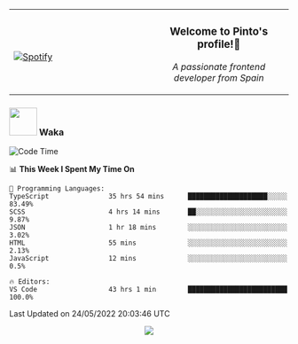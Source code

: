 <table width="100%" align="center"> 
  <tr>
  <td width="50%">
      
&nbsp; <br> [![Spotify](https://novatorem-zeta-rust.vercel.app/api/spotify)](https://open.spotify.com/user/novatorem-zeta-rust)

  </td>
  <td width="50%">
    <h3 align="center">Welcome to Pinto's profile!👋</h3>
    <p align="center"><em>A passionate frontend developer from Spain</em></p>
  </td>
  </table>

### <img src="https://media.giphy.com/media/VgCDAzcKvsR6OM0uWg/giphy.gif" width="50"> Waka

  <!--START_SECTION:waka-->
![Code Time](http://img.shields.io/badge/Code%20Time-425%20hrs%2055%20mins-blue)

📊 **This Week I Spent My Time On** 

```text
💬 Programming Languages: 
TypeScript               35 hrs 54 mins      ████████████████████░░░░░   83.49% 
SCSS                     4 hrs 14 mins       ██░░░░░░░░░░░░░░░░░░░░░░░   9.87% 
JSON                     1 hr 18 mins        ░░░░░░░░░░░░░░░░░░░░░░░░░   3.02% 
HTML                     55 mins             ░░░░░░░░░░░░░░░░░░░░░░░░░   2.13% 
JavaScript               12 mins             ░░░░░░░░░░░░░░░░░░░░░░░░░   0.5%

🔥 Editors: 
VS Code                  43 hrs 1 min        █████████████████████████   100.0%

```


 Last Updated on 24/05/2022 20:03:46 UTC
<!--END_SECTION:waka-->

<div align="center">
<img src="https://github-readme-stats-gilt-tau.vercel.app/api/top-langs/?username=pinto-hub&layout=compact&theme=dracula" />
</div>
